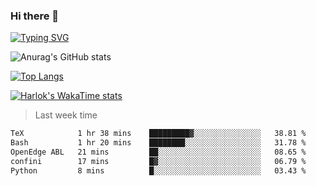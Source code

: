 ### Hi there 👋

<!--
**wray-le/wray-lee* is a ✨ _special_ ✨ repository because its `README.md` (this file) appears on your GitHub profile.

Here are some ideas to get you started:

- 🔭 I’m currently working on ...
- 🌱 I’m currently learning ...
- 👯 I’m looking to collaborate on ...
- 🤔 I’m looking for help with ...
- 💬 Ask me about ...
- 📫 How to reach me: ...
- 😄 Pronouns: ...
- ⚡ Fun fact: ...
-->
[![Typing SVG](https://readme-typing-svg.herokuapp.com?color=91BEF0&vCenter=true&lines=This+is+Wray's+profile;A+noob+developer)](https://git.io/typing-svg)


![Anurag's GitHub stats](https://github-readme-stats.vercel.app/api?username=wray-lee&show_icons=true&theme=tokyonight)


[![Top Langs](https://github-readme-stats.vercel.app/api/top-langs/?username=wray-lee&exclude_repo=wray-lee.github.io,wray-lee&layout=donut)](https://github.com/anuraghazra/github-readme-stats)


[![Harlok's WakaTime stats](https://github-readme-stats.vercel.app/api/wakatime?username=wray)](https://github.com/anuraghazra/github-readme-stats)

> Last week time

<!--START_SECTION:waka-->

```txt
TeX            1 hr 38 mins    █████████▓░░░░░░░░░░░░░░░   38.81 %
Bash           1 hr 20 mins    ████████░░░░░░░░░░░░░░░░░   31.78 %
OpenEdge ABL   21 mins         ██░░░░░░░░░░░░░░░░░░░░░░░   08.65 %
confini        17 mins         █▓░░░░░░░░░░░░░░░░░░░░░░░   06.79 %
Python         8 mins          █░░░░░░░░░░░░░░░░░░░░░░░░   03.43 %
```

<!--END_SECTION:waka-->
